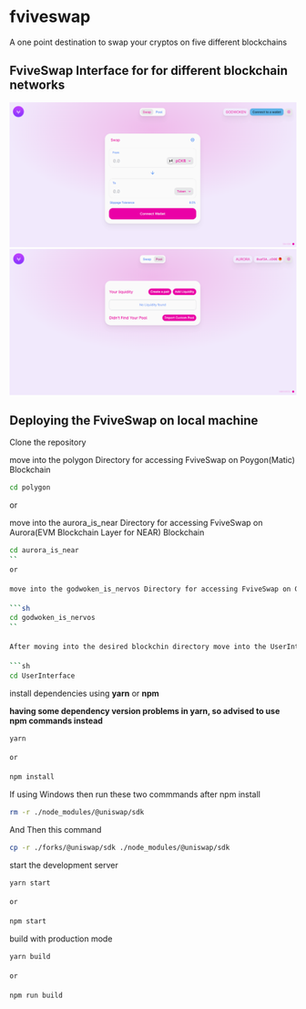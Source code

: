 # fviveswap
A one point destination to swap your cryptos on five different blockchains

## FviveSwap Interface for for different blockchain networks

<img src="images/swap_page.png" alt="Logo">

<img src="images/pool_page.png" alt="Logo">

## Deploying the FviveSwap on local machine

Clone the repository

move into the polygon Directory for accessing FviveSwap on Poygon(Matic) Blockchain

```sh
cd polygon
```
or

move into the aurora_is_near Directory for accessing FviveSwap on Aurora(EVM Blockchain Layer for NEAR) Blockchain

```sh
cd aurora_is_near
``
or

move into the godwoken_is_nervos Directory for accessing FviveSwap on GodWoken(EVM Blockchain Layer for Nervos) Blockchain

```sh
cd godwoken_is_nervos
``

After moving into the desired blockchin directory move into the UserInterface Directory

```sh
cd UserInterface
```

install dependencies using **yarn** or **npm**

**having some dependency version problems in yarn, so advised to use npm commands instead**

```sh
yarn

or

npm install
```
If using Windows then run these two commmands after npm install

```sh
rm -r ./node_modules/@uniswap/sdk
```
And Then this command

```sh
cp -r ./forks/@uniswap/sdk ./node_modules/@uniswap/sdk
```

start the development server
```sh
yarn start

or

npm start
```

build with production mode
```sh
yarn build

or

npm run build
```